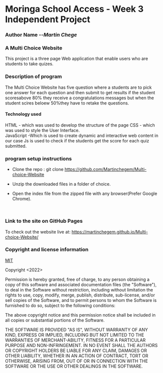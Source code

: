 # Moringa School Access - Week 3 Independent Project
### **Author Name** --*Martin Chege*

### **A Multi Choice Website**

This project is a three page Web application that enable users who are students to take quizes.


### **Description of program**

The Multi Choice Website has five question where a students are to pick one answer for each question and then submit to get results if the student scoresabove 80% they receive a congratulations messages but when the student scires beloew 50%they have to retake the questions.

#### **Technology used**
HTML - which was used to develop the structure of the page
CSS - which was used to style the User Interface.  
JavaScript -Which is used to create dynamic and interactive web content in our case Js is used to check if the students get the score for each quiz submitted.


### **program setup instructions**
* Clone  the repo : git clone https://github.com/Martinchegem/Multi-choice-Website

* Unzip the downloaded files in a folder of choice.

* Open the index file from the zipped file with any browser(Prefer Google Chrome).
<br>

### **Link to the site on GitHub Pages**
To check out the website live at: https://martinchegem.github.io/Multi-choice-Website/
<br>


### **Copyright and license information**
[MIT](https://opensource.org/licenses/MIT)

Copyright <2022> <Martin Chege>

Permission is hereby granted, free of charge, to any person obtaining a copy of this software and associated documentation files (the "Software"), to deal in the Software without restriction, including without limitation the rights to use, copy, modify, merge, publish, distribute, sub-license, and/or sell copies of the Software, and to permit persons to whom the Software is furnished to do so, subject to the following conditions:

The above copyright notice and this permission notice shall be included in all copies or substantial portions of the Software.

THE SOFTWARE IS PROVIDED "AS IS", WITHOUT WARRANTY OF ANY KIND, EXPRESS OR IMPLIED, INCLUDING BUT NOT LIMITED TO THE WARRANTIES OF MERCHANT-ABILITY, FITNESS FOR A PARTICULAR PURPOSE AND NON-INFRINGEMENT. IN NO EVENT SHALL THE AUTHORS OR COPYRIGHT HOLDERS BE LIABLE FOR ANY CLAIM, DAMAGES OR OTHER LIABILITY, WHETHER IN AN ACTION OF CONTRACT, TORT OR OTHERWISE, ARISING FROM, OUT OF OR IN CONNECTION WITH THE SOFTWARE OR THE USE OR OTHER DEALINGS IN THE SOFTWARE.

